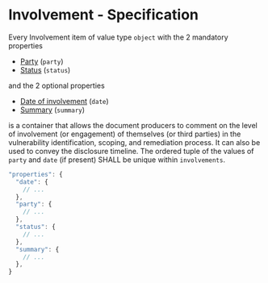 # Involvement - Specification

Every Involvement item of value type `object` with the 2 mandatory properties

* [Party](involvement/party-spec.en.md) (`party`)
* [Status](involvement/status-spec.en.md) (`status`)

and the 2 optional properties

* [Date of involvement](involvement/date-spec.en.md) (`date`)
* [Summary](involvement/summary-spec.en.md) (`summary`)

is a container that allows the document producers to comment on the level of
involvement (or engagement) of themselves
(or third parties) in the vulnerability identification, scoping, and remediation
process. It can also be used to convey the disclosure timeline. The ordered
tuple of the values of `party` and `date` (if present) SHALL be unique within
`involvements`.

```javascript
"properties": {
  "date": {
    // ...
  },
  "party": {
    // ...
  },
  "status": {
    // ...
  },
  "summary": {
    // ...
  },
}
```
